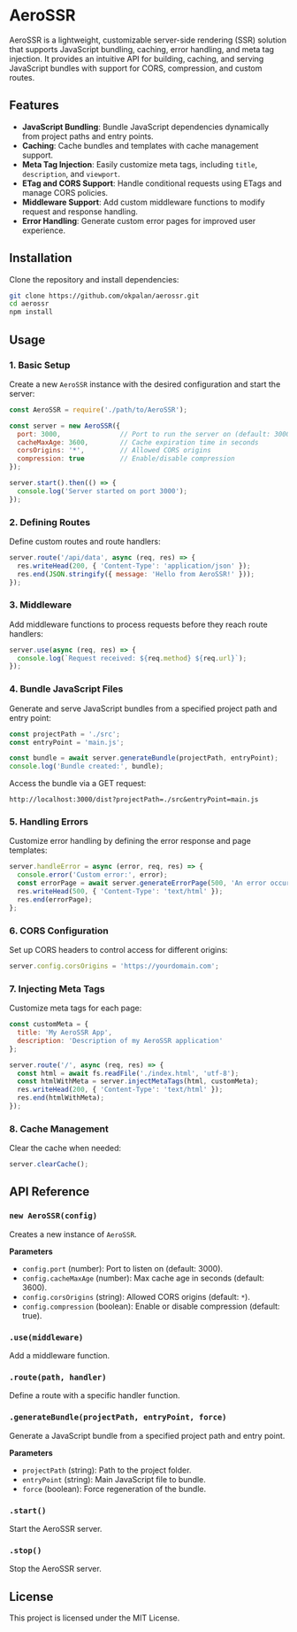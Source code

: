 
# AeroSSR

AeroSSR is a lightweight, customizable server-side rendering (SSR) solution that supports JavaScript bundling, caching, error handling, and meta tag injection. It provides an intuitive API for building, caching, and serving JavaScript bundles with support for CORS, compression, and custom routes.

## Features
- **JavaScript Bundling**: Bundle JavaScript dependencies dynamically from project paths and entry points.
- **Caching**: Cache bundles and templates with cache management support.
- **Meta Tag Injection**: Easily customize meta tags, including `title`, `description`, and `viewport`.
- **ETag and CORS Support**: Handle conditional requests using ETags and manage CORS policies.
- **Middleware Support**: Add custom middleware functions to modify request and response handling.
- **Error Handling**: Generate custom error pages for improved user experience.

## Installation

Clone the repository and install dependencies:
```bash
git clone https://github.com/okpalan/aerossr.git
cd aerossr
npm install
```

## Usage

### 1. Basic Setup

Create a new `AeroSSR` instance with the desired configuration and start the server:
```javascript
const AeroSSR = require('./path/to/AeroSSR');

const server = new AeroSSR({
  port: 3000,               // Port to run the server on (default: 3000)
  cacheMaxAge: 3600,        // Cache expiration time in seconds
  corsOrigins: '*',         // Allowed CORS origins
  compression: true         // Enable/disable compression
});

server.start().then(() => {
  console.log('Server started on port 3000');
});
```

### 2. Defining Routes

Define custom routes and route handlers:
```javascript
server.route('/api/data', async (req, res) => {
  res.writeHead(200, { 'Content-Type': 'application/json' });
  res.end(JSON.stringify({ message: 'Hello from AeroSSR!' }));
});
```

### 3. Middleware

Add middleware functions to process requests before they reach route handlers:
```javascript
server.use(async (req, res) => {
  console.log(`Request received: ${req.method} ${req.url}`);
});
```

### 4. Bundle JavaScript Files

Generate and serve JavaScript bundles from a specified project path and entry point:
```javascript
const projectPath = './src';
const entryPoint = 'main.js';

const bundle = await server.generateBundle(projectPath, entryPoint);
console.log('Bundle created:', bundle);
```

Access the bundle via a GET request:
```plaintext
http://localhost:3000/dist?projectPath=./src&entryPoint=main.js
```

### 5. Handling Errors

Customize error handling by defining the error response and page templates:
```javascript
server.handleError = async (error, req, res) => {
  console.error('Custom error:', error);
  const errorPage = await server.generateErrorPage(500, 'An error occurred.');
  res.writeHead(500, { 'Content-Type': 'text/html' });
  res.end(errorPage);
};
```

### 6. CORS Configuration

Set up CORS headers to control access for different origins:
```javascript
server.config.corsOrigins = 'https://yourdomain.com';
```

### 7. Injecting Meta Tags

Customize meta tags for each page:
```javascript
const customMeta = {
  title: 'My AeroSSR App',
  description: 'Description of my AeroSSR application'
};

server.route('/', async (req, res) => {
  const html = await fs.readFile('./index.html', 'utf-8');
  const htmlWithMeta = server.injectMetaTags(html, customMeta);
  res.writeHead(200, { 'Content-Type': 'text/html' });
  res.end(htmlWithMeta);
});
```

### 8. Cache Management

Clear the cache when needed:
```javascript
server.clearCache();
```

## API Reference

### `new AeroSSR(config)`

Creates a new instance of `AeroSSR`.

**Parameters**
- `config.port` (number): Port to listen on (default: 3000).
- `config.cacheMaxAge` (number): Max cache age in seconds (default: 3600).
- `config.corsOrigins` (string): Allowed CORS origins (default: `*`).
- `config.compression` (boolean): Enable or disable compression (default: true).

### `.use(middleware)`

Add a middleware function.

### `.route(path, handler)`

Define a route with a specific handler function.

### `.generateBundle(projectPath, entryPoint, force)`

Generate a JavaScript bundle from a specified project path and entry point.

**Parameters**
- `projectPath` (string): Path to the project folder.
- `entryPoint` (string): Main JavaScript file to bundle.
- `force` (boolean): Force regeneration of the bundle.

### `.start()`

Start the AeroSSR server.

### `.stop()`

Stop the AeroSSR server.

## License

This project is licensed under the MIT License.
